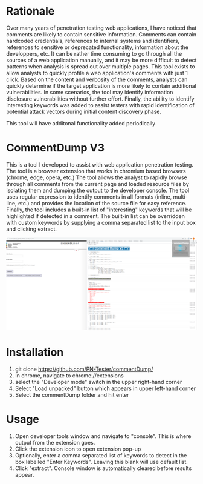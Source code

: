 # Rationale
Over many years of penetration testing web applications, I have noticed that comments are likely to contain sensitive information. 
Comments can contain hardcoded credentials, references to internal systems and identifiers, references to sensitive or deprecated functionality, information about the developpers, etc.
It can be rather time consuming to go through all the sources of a web application manually, and it may be more difficult to detect
patterns when analysis is spread out over multiple pages. This tool exists to allow analysts to quickly profile 
a web application's comments with just 1 click. Based on the content and verbosity of the comments, analysts can quickly determine if the target
application is more likely to contain additional vulnerabilities. In some scenarios, the tool may identify information disclosure vulnerabilities without further effort.
Finally, the ability to identify interesting keywords was added to assist testers with rapid identification of potential attack vectors during initial content discovery phase.

This tool will have additonal functionality added periodically

# CommentDump V3
This is a tool I developed to assist with web application penetration testing. The tool is a browser extension that works in chromium based browsers (chrome, edge, opera, etc.)
The tool allows the analyst to rapidly browse through all comments from the current page and loaded resource files by isolating them and dumping the output to the developer console.
The tool uses regular expression to identify comments in all formats (inline, multi-line, etc.) and provides the location of the source file for easy reference.
Finally, the tool includes a built-in list of "interesting" keywords that will be highlighted if detected in a comment.
The built-in list can be overridden with custom keywords by supplying a comma separated list to the input box and clicking extract. 

![CommentDump Screenshot](https://github.com/PN-Tester/commentDump/blob/main/screenshot.PNG "Title")

# Installation

1. git clone https://github.com/PN-Tester/commentDump/
2. In chrome, navigate to chrome://extensions
3. select the "Developer mode" switch in the upper right-hand corner
4. Select "Load unpacked" button which appears in upper left-hand corner
5. Select the commentDump folder and hit enter

# Usage
1. Open developer tools window and navigate to "console". This is where output from the extension goes.
2. Click the extension icon to open extension pop-up
3. Optionally, enter a comma separated list of keywords to detect in the box labelled "Enter Keywords". Leaving this blank will use default list.
4. Click "extract". Console window is automatically cleared before results appear.
